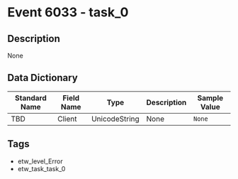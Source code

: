 # Event 6033 - task_0

## Description
None

## Data Dictionary
|Standard Name|Field Name|Type|Description|Sample Value|
|---|---|---|---|---|
|TBD|Client|UnicodeString|None|`None`|

## Tags
* etw_level_Error
* etw_task_task_0